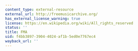 ```yaml
---
content_type: external-resource
external_url: http://freemusicarchive.org/
has_external_license_warning: true
license: https://en.wikipedia.org/wiki/All_rights_reserved
status: ''
title: FMA
uid: f4bb3897-3904-4024-af1b-5ed0e7767ec4
wayback_url: ''
---
```

